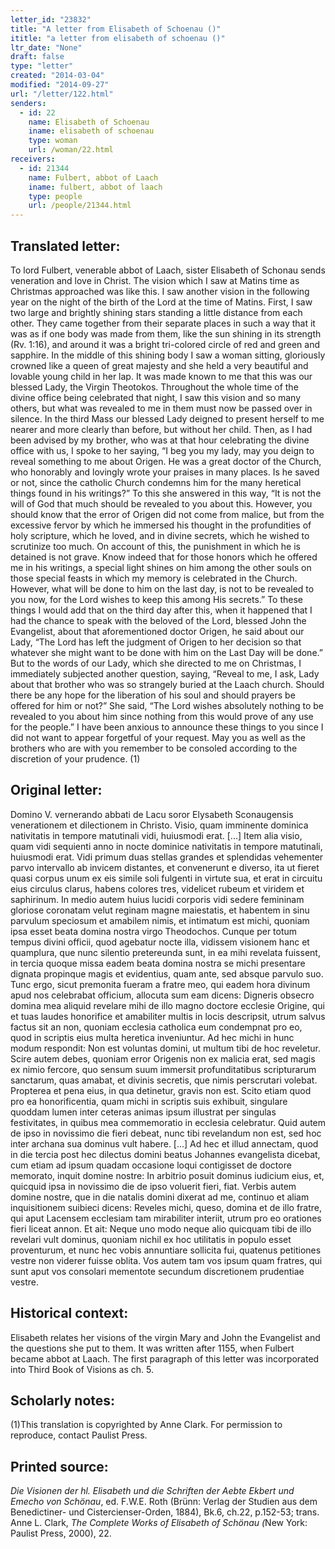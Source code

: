 ```yaml
---
letter_id: "23832"
title: "A letter from Elisabeth of Schoenau ()"
ititle: "a letter from elisabeth of schoenau ()"
ltr_date: "None"
draft: false
type: "letter"
created: "2014-03-04"
modified: "2014-09-27"
url: "/letter/122.html"
senders:
  - id: 22
    name: Elisabeth of Schoenau
    iname: elisabeth of schoenau
    type: woman
    url: /woman/22.html
receivers:
  - id: 21344
    name: Fulbert, abbot of Laach
    iname: fulbert, abbot of laach
    type: people
    url: /people/21344.html
---
```

<h2> Translated letter:</h2>To lord Fulbert, venerable abbot of Laach, sister Elisabeth of Schonau sends veneration and love in Christ.  The vision which I saw at Matins time as Christmas approached was like this.
I saw another vision in the following year on the night of the birth of the Lord at the time of Matins.  First, I saw two large and brightly shining stars standing a little distance from each other.  They came together from their separate places in such a way that it was as if one body was made from them, like the sun shining in its strength (Rv. 1:16), and around it was a bright tri-colored circle of red and green and sapphire.  In the middle of this shining body I saw a woman sitting, gloriously crowned like a queen of great majesty and she held a very beautiful and lovable young child in her lap.  It was made known to me that this was our blessed Lady, the Virgin Theotokos.  Throughout the whole time of the divine office being celebrated that night, I saw this vision and so many others, but what was revealed to me in them must now be passed over in silence.  In the third Mass our blessed Lady deigned to present herself to me nearer and more clearly than before, but without her child.  Then, as I had been advised by my brother, who was at that hour celebrating the divine office with us, I spoke to her saying, “I beg you my lady, may you deign to reveal something to me about Origen.  He was a great doctor of the Church, who honorably and lovingly wrote your praises in many places.  Is he saved or not, since the catholic Church condemns him for the many heretical things found in his writings?”  To this she answered in this way, “It is not the will of God that much should be revealed to you about this.  However, you should know that the error of Origen did not come from malice, but from the excessive fervor by which he immersed his thought in the profundities of holy scripture, which he loved, and in divine secrets, which he wished to scrutinize too much.  On account of this, the punishment in which he is detained is not grave.  Know indeed that for those honors which he offered me in his writings, a special light shines on him among the other souls on those special feasts in which my memory is celebrated in the Church.  However, what will be done to him on the last day, is not to be revealed to you now, for the Lord wishes to keep this among His secrets.”
To these things I would add that on the third day after this, when it happened that I had the chance to speak with the beloved of the Lord, blessed John the Evangelist, about that aforementioned doctor Origen, he said about our Lady, “The Lord has left the judgment of Origen to her decision so that whatever she might want to be done with him on the Last Day will be done.”  But to the words of our Lady, which she directed to me on Christmas, I immediately subjected another question, saying, “Reveal to me, I ask, Lady about that brother who was so strangely buried at the Laach church.  Should there be any hope for the liberation of his soul and should prayers be offered for him or not?”  She said, “The Lord wishes absolutely nothing to be revealed to you about him since nothing from this would prove of any use for the people.”  I have been anxious to announce these things to you since I did not want to appear forgetful of your request.  May you as well as the brothers who are with you remember to be consoled according to the discretion of your prudence. (1)
<h2 class="mt-4"> Original letter:</h2>Domino V. vernerando abbati de Lacu soror Elysabeth Sconaugensis venerationem et dilectionem in Christo.  Visio, quam imminente dominica nativitatis in tempore matutinali vidi, huiusmodi erat.
[...]
Item alia visio, quam vidi sequienti anno in nocte dominice nativitatis in tempore matutinali, huiusmodi erat.  Vidi primum duas stellas grandes et splendidas vehementer parvo intervallo ab invicem distantes, et convenerunt e diverso, ita ut fieret quasi corpus unum ex eis simile soli fulgenti in virtute sua, et erat in circuitu eius circulus clarus, habens colores tres, videlicet rubeum et viridem et saphirinum.  In medio autem huius lucidi corporis vidi sedere femininam gloriose coronatam velut reginam magne maiestatis, et habentem in sinu parvulum speciosum et amabilem nimis, et intimatum est michi, quoniam ipsa esset beata domina nostra virgo Theodochos.  Cunque per totum tempus divini officii, quod agebatur nocte illa, vidissem visionem hanc et quamplura, que nunc silentio pretereunda sunt, in ea mihi revelata fuissent, in tercia quoque missa eadem beata domina nostra se michi presentare dignata propinque magis et evidentius, quam ante, sed absque parvulo suo.  Tunc ergo, sicut premonita fueram a fratre meo, qui eadem hora divinum apud nos celebrabat officium, allocuta sum eam dicens:  Digneris obsecro domina mea aliquid revelare mihi de illo magno doctore ecclesie Origine, qui et tuas laudes honorifice et amabiliter multis in locis descripsit, utrum salvus factus sit an non, quoniam ecclesia catholica eum condempnat pro eo, quod in scriptis eius multa heretica inveniuntur.  Ad hec michi in hunc modum respondit:  Non est voluntas domini, ut multum tibi de hoc reveletur.  Scire autem debes, quoniam error Origenis non ex malicia erat, sed magis ex nimio fercore, quo sensum suum immersit profunditatibus scripturarum sanctarum, quas amabat, et divinis secretis, que nimis perscrutari volebat.  Propterea et pena eius, in qua detinetur, gravis non est.  Scito etiam quod pro ea honorificentia, quam michi in scriptis suis exhibuit, singulare quoddam lumen inter ceteras animas ipsum illustrat per singulas festivitates, in quibus mea commemoratio in ecclesia celebratur.  Quid autem de ipso in novissimo die fieri debeat, nunc tibi revelandum non est, sed hoc inter archana sua dominus vult habere.
[...]
Ad hec et illud annectam, quod in die tercia post hec dilectus domini beatus Johannes evangelista dicebat, cum etiam ad ipsum quadam occasione loqui contigisset de doctore memorato, inquit domine nostre:  In arbitrio posuit dominus iudicium eius, et, quicquid ipsa in novissimo die de ipso voluerit fieri, fiat.  Verbis autem domine nostre, que in die natalis domini dixerat ad me, continuo et aliam inquisitionem suibieci dicens:  Reveles michi, queso, domina et de illo fratre, qui aput Lacensem ecclesiam tam mirabiliter interiit, utrum pro eo orationes fieri liceat annon.  Et ait:  Neque uno modo neque alio quicquam tibi de illo revelari vult dominus, quoniam nichil ex hoc utilitatis in populo esset proventurum, et nunc hec vobis annuntiare sollicita fui, quatenus petitiones vestre non viderer fuisse oblita.  Vos autem tam vos ipsum quam fratres, qui sunt aput vos consolari mementote secundum discretionem prudentiae vestre.
<h2 class="mt-4"> Historical context:</h2>Elisabeth relates her visions of the virgin Mary and John the Evangelist and the questions she put to them.  It was written after 1155, when Fulbert became abbot at Laach.  The first paragraph of this letter was incorporated into Third Book of Visions as ch. 5.
<h2 class="mt-4"> Scholarly notes:</h2>(1)This translation is copyrighted by Anne Clark.  For permission to reproduce, contact Paulist Press.
<h2 class="mt-4"> Printed source:</h2><p><em>Die Visionen der hl. Elisabeth und die Schriften der Aebte Ekbert und Emecho von Schönau</em>, ed. F.W.E. Roth (Brünn: Verlag der Studien aus dem Benedictiner- und Cistercienser-Orden, 1884), Bk.6, ch.22, p.152-53; trans. Anne L. Clark, <em>The Complete Works of Elisabeth of Schönau (</em>New York: Paulist Press, 2000), 22.</p>